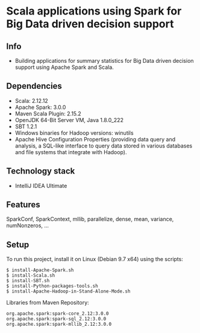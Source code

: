 # Scala applications using Spark for Big Data driven decision support

## Info
* Building applications for summary statistics for Big Data driven decision support using Apache Spark and Scala.
	
## Dependencies
* Scala: 2.12.12
* Apache Spark: 3.0.0 
* Maven Scala Plugin: 2.15.2
* OpenJDK 64-Bit Server VM, Java 1.8.0_222
* SBT 1.2.1
* Windows binaries for Hadoop versions: winutils
* Apache Hive Configuration Properties (providing data query and analysis, a SQL-like interface to query data stored in various databases and file systems that integrate with Hadoop).

## Technology stack
* IntelliJ IDEA Ultimate

## Features
SparkConf, SparkContext, mllib, parallelize, dense, mean, variance, numNonzeros, ...

## Setup
To run this project, install it on Linux (Debian 9.7 x64) using the scripts:

```
$ install-Apache-Spark.sh
$ install-Scala.sh
$ install-SBT.sh
$ install-Python-packages-tools.sh
$ install-Apache-Hadoop-in-Stand-Alone-Mode.sh
```

Libraries from Maven Repository:

```
org.apache.spark:spark-core_2.12:3.0.0
org.apache.spark:spark-sql_2.12:3.0.0
org.apache.spark:spark-mllib_2.12:3.0.0
```
